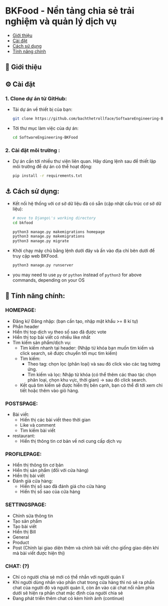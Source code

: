 # BKFood - Nền tảng chia sẻ trải nghiệm và quản lý dịch vụ
- [Giới thiệu](#angel-giới-thiệu)
- [Cài đặt](#gear-cài-đặt)
- [Cách sử dụng](#anchor-cách-sử-dụng)
- [Tính năng chính](#anger-tính-năng-chính)

## :angel: Giới thiệu


## :gear: Cài đặt

### 1. Clone dự án từ GitHub:
- Tải dự án về thiết bị của bạn:
    ```bash
    git clone https://github.com/bachthetrollface/SoftwareEngineering-BKFood.git
    ```
- Tới thư mục làm việc của dự án:
    ```bash
    cd SoftwareEngineering-BKFood
    ```
    
### 2. Cài đặt môi trường :
- Dự án cần tới nhiều thư viện liên quan. Hãy dùng lệnh sau để thiết lập môi trường để dự án có thể hoạt động:
    ```bash
    pip install -r requirements.txt
    ```

## :anchor: Cách sử dụng:
  - Kết nối hệ thống với cơ sở dữ liệu đã có sẵn (cập nhật cấu trúc cơ sở dữ liệu):
    ```bash
    # move to Django\'s working directory
    cd bkfood
    ```
    ```bash
    python3 manage.py makemigrations homepage
    python3 manage.py makemigrations
    python3 manage.py migrate
    ```
  - Khởi chạy máy chủ bằng lệnh dưới đây và ấn vào địa chỉ bên dưới để truy cập web BKFood.
    ```bash
    python3 manage.py runserver
    ```
  - you may need to use `py` or `python` instead of `python3` for above commands, depending on your OS

## :anger: Tính năng chính: 
### HOMEPAGE:
  - Đăng kí/ Đăng nhập: (bạn cần tạo, nhập mật khẩu >= 8 kí tự)
  - Phần header
  - Hiển thị top dịch vụ theo số sao đã được vote
  - Hiển thị top bài viết có nhiều like nhất
  - Tìm kiếm sản phẩm/dịch vụ:
    - Tìm kiếm nhanh tại header: (Nhập từ khóa bạn muốn tìm kiếm và click search, sẽ được chuyển tới mục tìm kiếm)
    - Tìm kiếm:
      - Theo tag: chọn lọc (phân loại) và sau đó click vào các tag tương ứng.
      - Tìm kiếm và lọc: Nhập từ khóa (có thể thêm các thao tác chọn phân loại, chọn khu vực, thời gian) -> sau đó click search.
    - Kết quả tìm kiếm sẽ được hiển thị bên cạnh, bạn có thể đi tới xem chi tiết hoặc thêm vào giỏ hàng.
### POSTSPAGE: 
  - Bài viết:
    - Hiển thị các bài viết theo thời gian
    - Like và comment
    - Tìm kiếm bài viết
  - restaurant:
    - Hiển thị thông tin cơ bản về nơi cung cấp dịch vụ
### PROFILEPAGE:
  - Hiển thị thông tin cơ bản
  - Hiển thị sản phẩm (đối với cửa hàng)
  - Hiển thị bài viết
  - Đánh giá cửa hàng:
    - Hiển thị số sao đã đánh giá cho cửa hàng
    - Hiển thị số sao của cửa hàng
### SETTINGSPAGE: 
  - Chỉnh sửa thông tin
  - Tạo sản phẩm
  - Tạo bài viết
  - Hiển thị Bill
  - General
  - Product
  - Post (Chỉnh lại giao diện thêm và chỉnh bài viết cho giống giao diện khi mà bài viết được hiện thị)
### CHAT: (?)
  - Chỉ có người chia sẻ mới có thể nhắn với người quản lí
  - Khi người dùng nhấn vào phần chat trong cửa hàng thì nó sẽ ra phần chat của người đó và người quản lí, còn ấn vào cái chat nổi nằm phía dưới sẽ hiện ra phần chat mặc định của người chia sẻ
  - Đang phát triển thêm chat có kèm hình ảnh (continue)

